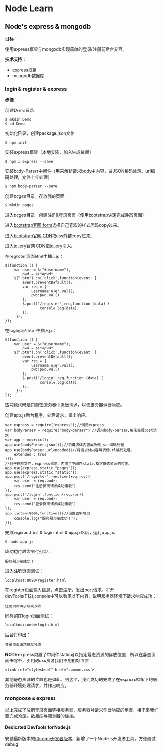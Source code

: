 # Node Learn

 ## Node's express & mongodb
**目标**：

使用express框架与mongodb实现简单的登录/注册前后台交互。

**技术支持**：

-   express框架
-   mongodb数据库

### login & register & express

**步骤**：

创建*Demo*目录

    $ mkdir Demo
    $ cd Demo

初始化目录，创建package.json文件

    $ npm init

安装express框架（本地安装，加入生成依赖）

    $ npm i express --save

安装body-Parser中间件（用来解析请求body中内容，做JSON编码处理，url编码处理，文件上传处理）

    $ npm body-parser --save

创建*pages*目录，存放我的页面

    $ mkdir pages

进入*pages*目录，创建注册&登录页面（使用bootstrap快速完成静态页面）

进入[bootstrap官网 form](http://getbootstrap.com/css/#forms "表单代码")选择自己喜欢的样式代码copy过来。

进入[bootstrap官网 CDN](http://getbootstrap.com/getting-started/#download "css外链")把css外链copy过来。

进入[jquery官网 CDN](https://code.jquery.com/ "jquery")把jquery引入。

在regitster页面html中插入js：

    $(function () {
        var user = $("#username"),
            pwd = $("#pwd");
        $(".btn").on('click',function(event) {
            event.preventDefault();
            var req = {
                username:user.val(),
                pwd:pwd.val()
            };
            $.post("/register",req,function (data) {
                    console.log(data);
            });
         });
    });

在login页面html中插入js：

    $(function () {
        var user = $("#username"),
            pwd = $("#pwd");
        $(".btn").on('click',function(event) {
            event.preventDefault();
            var req = {
                username:user.val(),
                pwd:pwd.val()
            };
            $.post("/login",req,function (data) {
                    console.log(data);
            });
         });
    });

这两段代码是页面在服务器中发送请求，以便服务器做出响应。

创建app.js后台程序，处理请求，做出响应。

    var express = require("express");//调用express
    var bodyParser = require("body-parser");//调用body-parser,用来处理post请求
    var app = express();
    app.use(bodyParser.json());//将请求体内容解析做json编码处理
    app.use(bodyParser.urlencoded({//将请求体内容解析做url编码处理。
        extended : true
    }));
    //对于静态文件，express框架，内置了中间件static指定静态资源的位置。
    app.use(express.static("pages"));
    app.use(express.static("static"));
    app.post('/register',function(req,res){
        var user = req.body;
        res.send("注册页面请求成功接收")
    });
    app.post('/login',function(req,res){
        var user = req.body;
        res.send("登录页面请求成功接收")
    });
    app.listen(8090,function(){//设置监听端口
        console.log("服务器连接成功！");
    });

完成register.html & login.html & app.js以后，运行app.js.

    $ node app.js

成功运行后命令行打印：

    服务器连接成功！

进入注册页面测试：

    localhost:8090/register.html

在register页面输入信息，点击注册，发出post请求，打开devTools(F12),console中可以看见以下内容，说明服务器环境下请求响应成功：

    注册页面请求成功接收

同样的在login页面测试：

    localhost:8090/login.html

后台打印出：

    登录页面请求成功接收

**NOTE**:express内置了中间件static可以指定静态资源的存放位置，所以在静态页面书写中，引用的css资源我们不用相对位置：

    <link rel="stylesheet" href="common.css">

其他静态资源的位置也是如此。到这里，我们成功的完成了在express框架下的服务器环境处理请求，并作出响应。

### mongoose & express

以上完成了注册登录页面链接服务器，服务器对请求作出响应的步骤，接下来我们要完成的是。数据库与服务器的连接。

#### Dedicated DevTools for Node.js

安装最新版本的[Chrome开发者版本](https://api.shuax.com/tools/getchrome 'Chrome离线安装包')，新增了一个Node.js开发者工具，方便调试debug


